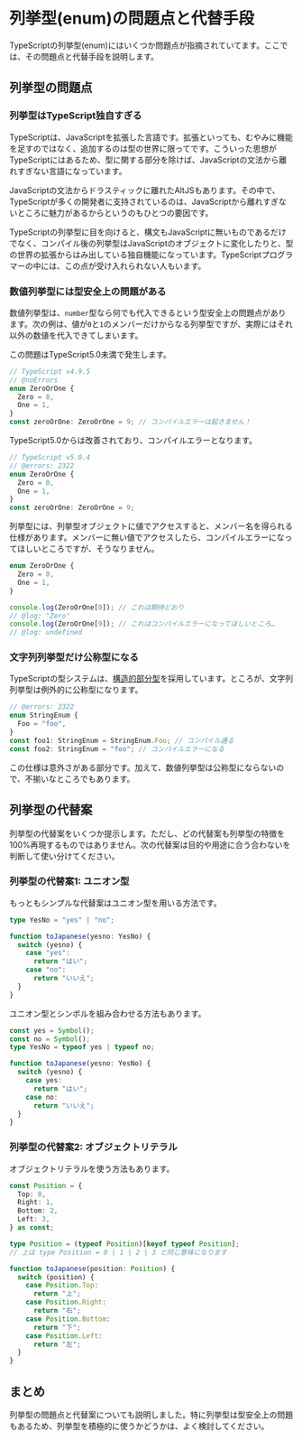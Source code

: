 # 列挙型(enum)の問題点と代替手段

TypeScriptの列挙型(enum)にはいくつか問題点が指摘されていてます。ここでは、その問題点と代替手段を説明します。

## 列挙型の問題点

### 列挙型はTypeScript独自すぎる

TypeScriptは、JavaScriptを拡張した言語です。拡張といっても、むやみに機能を足すのではなく、追加するのは型の世界に限ってです。こういった思想がTypeScriptにはあるため、型に関する部分を除けば、JavaScriptの文法から離れすぎない言語になっています。

JavaScriptの文法からドラスティックに離れたAltJSもあります。その中で、TypeScriptが多くの開発者に支持されているのは、JavaScriptから離れすぎないところに魅力があるからというのもひとつの要因です。

TypeScriptの列挙型に目を向けると、構文もJavaScriptに無いものであるだけでなく、コンパイル後の列挙型はJavaScriptのオブジェクトに変化したりと、型の世界の拡張からはみ出している独自機能になっています。TypeScriptプログラマーの中には、この点が受け入れられない人もいます。

### 数値列挙型には型安全上の問題がある

数値列挙型は、`number`型なら何でも代入できるという型安全上の問題点があります。次の例は、値が`0`と`1`のメンバーだけからなる列挙型ですが、実際にはそれ以外の数値を代入できてしまいます。

この問題はTypeScript5.0未満で発生します。

```ts twoslash
// TypeScript v4.9.5
// @noErrors
enum ZeroOrOne {
  Zero = 0,
  One = 1,
}
const zeroOrOne: ZeroOrOne = 9; // コンパイルエラーは起きません！
```

TypeScript5.0からは改善されており、コンパイルエラーとなります。

```ts twoslash
// TypeScript v5.0.4
// @errors: 2322
enum ZeroOrOne {
  Zero = 0,
  One = 1,
}
const zeroOrOne: ZeroOrOne = 9;
```

列挙型には、列挙型オブジェクトに値でアクセスすると、メンバー名を得られる仕様があります。メンバーに無い値でアクセスしたら、コンパイルエラーになってほしいところですが、そうなりません。

```ts twoslash
enum ZeroOrOne {
  Zero = 0,
  One = 1,
}

console.log(ZeroOrOne[0]); // これは期待どおり
// @log: "Zero"
console.log(ZeroOrOne[9]); // これはコンパイルエラーになってほしいところ…
// @log: undefined
```

### 文字列列挙型だけ公称型になる

TypeScriptの型システムは、[構造的部分型](../structural-subtyping.md)を採用しています。ところが、文字列列挙型は例外的に公称型になります。

```ts twoslash
// @errors: 2322
enum StringEnum {
  Foo = "foo",
}
const foo1: StringEnum = StringEnum.Foo; // コンパイル通る
const foo2: StringEnum = "foo"; // コンパイルエラーになる
```

この仕様は意外さがある部分です。加えて、数値列挙型は公称型にならないので、不揃いなところでもあります。

## 列挙型の代替案

列挙型の代替案をいくつか提示します。ただし、どの代替案も列挙型の特徴を100%再現するものではありません。次の代替案は目的や用途に合う合わないを判断して使い分けてください。

### 列挙型の代替案1: ユニオン型

もっともシンプルな代替案はユニオン型を用いる方法です。

```ts twoslash
type YesNo = "yes" | "no";

function toJapanese(yesno: YesNo) {
  switch (yesno) {
    case "yes":
      return "はい";
    case "no":
      return "いいえ";
  }
}
```

ユニオン型とシンボルを組み合わせる方法もあります。

```ts twoslash
const yes = Symbol();
const no = Symbol();
type YesNo = typeof yes | typeof no;

function toJapanese(yesno: YesNo) {
  switch (yesno) {
    case yes:
      return "はい";
    case no:
      return "いいえ";
  }
}
```

### 列挙型の代替案2: オブジェクトリテラル

オブジェクトリテラルを使う方法もあります。

```ts twoslash
const Position = {
  Top: 0,
  Right: 1,
  Bottom: 2,
  Left: 3,
} as const;

type Position = (typeof Position)[keyof typeof Position];
// 上は type Position = 0 | 1 | 2 | 3 と同じ意味になります

function toJapanese(position: Position) {
  switch (position) {
    case Position.Top:
      return "上";
    case Position.Right:
      return "右";
    case Position.Bottom:
      return "下";
    case Position.Left:
      return "左";
  }
}
```

## まとめ

列挙型の問題点と代替案についても説明しました。特に列挙型は型安全上の問題もあるため、列挙型を積極的に使うかどうかは、よく検討してください。

